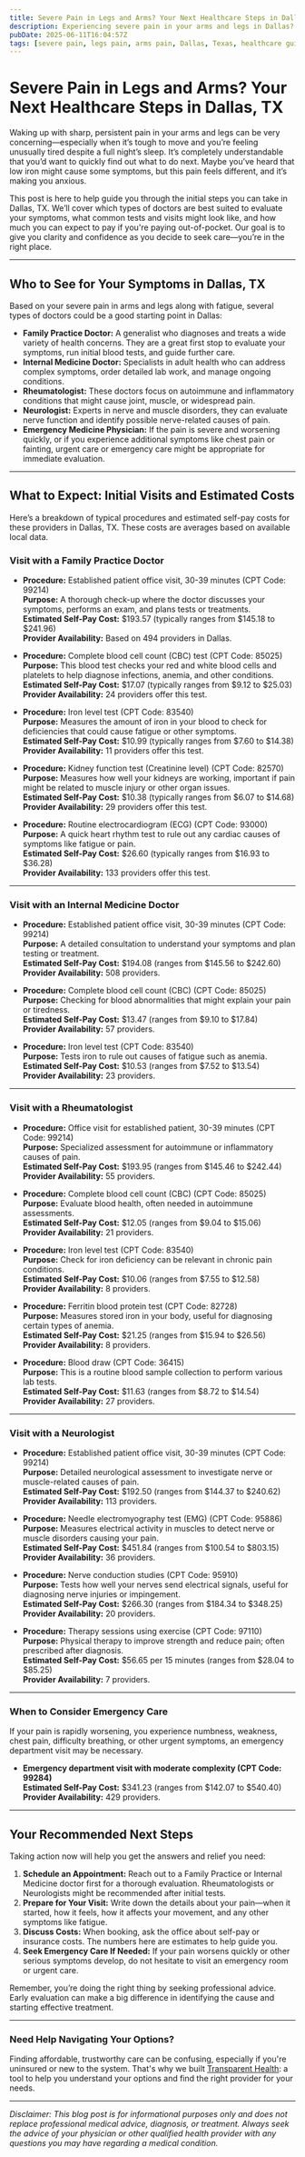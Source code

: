 ```yaml
---
title: Severe Pain in Legs and Arms? Your Next Healthcare Steps in Dallas, TX  
description: Experiencing severe pain in your arms and legs in Dallas? Learn who to see, what tests to expect, and estimated costs to guide your next steps.  
pubDate: 2025-06-11T16:04:57Z
tags: [severe pain, legs pain, arms pain, Dallas, Texas, healthcare guidance, medical costs, urgent care, doctors]  
---
```


# Severe Pain in Legs and Arms? Your Next Healthcare Steps in Dallas, TX

Waking up with sharp, persistent pain in your arms and legs can be very concerning—especially when it’s tough to move and you’re feeling unusually tired despite a full night’s sleep. It’s completely understandable that you’d want to quickly find out what to do next. Maybe you’ve heard that low iron might cause some symptoms, but this pain feels different, and it’s making you anxious.

This post is here to help guide you through the initial steps you can take in Dallas, TX. We’ll cover which types of doctors are best suited to evaluate your symptoms, what common tests and visits might look like, and how much you can expect to pay if you're paying out-of-pocket. Our goal is to give you clarity and confidence as you decide to seek care—you’re in the right place.

---

## Who to See for Your Symptoms in Dallas, TX

Based on your severe pain in arms and legs along with fatigue, several types of doctors could be a good starting point in Dallas:

- **Family Practice Doctor:** A generalist who diagnoses and treats a wide variety of health concerns. They are a great first stop to evaluate your symptoms, run initial blood tests, and guide further care.
- **Internal Medicine Doctor:** Specialists in adult health who can address complex symptoms, order detailed lab work, and manage ongoing conditions.
- **Rheumatologist:** These doctors focus on autoimmune and inflammatory conditions that might cause joint, muscle, or widespread pain.
- **Neurologist:** Experts in nerve and muscle disorders, they can evaluate nerve function and identify possible nerve-related causes of pain.
- **Emergency Medicine Physician:** If the pain is severe and worsening quickly, or if you experience additional symptoms like chest pain or fainting, urgent care or emergency care might be appropriate for immediate evaluation.

---

## What to Expect: Initial Visits and Estimated Costs

Here’s a breakdown of typical procedures and estimated self-pay costs for these providers in Dallas, TX. These costs are averages based on available local data.

### Visit with a Family Practice Doctor

- **Procedure:** Established patient office visit, 30-39 minutes (CPT Code: 99214)  
  **Purpose:** A thorough check-up where the doctor discusses your symptoms, performs an exam, and plans tests or treatments.  
  **Estimated Self-Pay Cost:** $193.57 (typically ranges from $145.18 to $241.96)  
  **Provider Availability:** Based on 494 providers in Dallas.

- **Procedure:** Complete blood cell count (CBC) test (CPT Code: 85025)  
  **Purpose:** This blood test checks your red and white blood cells and platelets to help diagnose infections, anemia, and other conditions.  
  **Estimated Self-Pay Cost:** $17.07 (typically ranges from $9.12 to $25.03)  
  **Provider Availability:** 24 providers offer this test.

- **Procedure:** Iron level test (CPT Code: 83540)  
  **Purpose:** Measures the amount of iron in your blood to check for deficiencies that could cause fatigue or other symptoms.  
  **Estimated Self-Pay Cost:** $10.99 (typically ranges from $7.60 to $14.38)  
  **Provider Availability:** 11 providers offer this test.

- **Procedure:** Kidney function test (Creatinine level) (CPT Code: 82570)  
  **Purpose:** Measures how well your kidneys are working, important if pain might be related to muscle injury or other organ issues.  
  **Estimated Self-Pay Cost:** $10.38 (typically ranges from $6.07 to $14.68)  
  **Provider Availability:** 29 providers offer this test.

- **Procedure:** Routine electrocardiogram (ECG) (CPT Code: 93000)  
  **Purpose:** A quick heart rhythm test to rule out any cardiac causes of symptoms like fatigue or pain.  
  **Estimated Self-Pay Cost:** $26.60 (typically ranges from $16.93 to $36.28)  
  **Provider Availability:** 133 providers offer this test.

---

### Visit with an Internal Medicine Doctor

- **Procedure:** Established patient office visit, 30-39 minutes (CPT Code: 99214)  
  **Purpose:** A detailed consultation to understand your symptoms and plan testing or treatment.  
  **Estimated Self-Pay Cost:** $194.08 (ranges from $145.56 to $242.60)  
  **Provider Availability:** 508 providers.

- **Procedure:** Complete blood cell count (CBC) (CPT Code: 85025)  
  **Purpose:** Checking for blood abnormalities that might explain your pain or tiredness.  
  **Estimated Self-Pay Cost:** $13.47 (ranges from $9.10 to $17.84)  
  **Provider Availability:** 57 providers.

- **Procedure:** Iron level test (CPT Code: 83540)  
  **Purpose:** Tests iron to rule out causes of fatigue such as anemia.  
  **Estimated Self-Pay Cost:** $10.53 (ranges from $7.52 to $13.54)  
  **Provider Availability:** 23 providers.

---

### Visit with a Rheumatologist

- **Procedure:** Office visit for established patient, 30-39 minutes (CPT Code: 99214)  
  **Purpose:** Specialized assessment for autoimmune or inflammatory causes of pain.  
  **Estimated Self-Pay Cost:** $193.95 (ranges from $145.46 to $242.44)  
  **Provider Availability:** 55 providers.

- **Procedure:** Complete blood cell count (CBC) (CPT Code: 85025)  
  **Purpose:** Evaluate blood health, often needed in autoimmune assessments.  
  **Estimated Self-Pay Cost:** $12.05 (ranges from $9.04 to $15.06)  
  **Provider Availability:** 21 providers.

- **Procedure:** Iron level test (CPT Code: 83540)  
  **Purpose:** Check for iron deficiency can be relevant in chronic pain conditions.  
  **Estimated Self-Pay Cost:** $10.06 (ranges from $7.55 to $12.58)  
  **Provider Availability:** 8 providers.

- **Procedure:** Ferritin blood protein test (CPT Code: 82728)  
  **Purpose:** Measures stored iron in your body, useful for diagnosing certain types of anemia.  
  **Estimated Self-Pay Cost:** $21.25 (ranges from $15.94 to $26.56)  
  **Provider Availability:** 8 providers.

- **Procedure:** Blood draw (CPT Code: 36415)  
  **Purpose:** This is a routine blood sample collection to perform various lab tests.  
  **Estimated Self-Pay Cost:** $11.63 (ranges from $8.72 to $14.54)  
  **Provider Availability:** 27 providers.

---

### Visit with a Neurologist

- **Procedure:** Established patient office visit, 30-39 minutes (CPT Code: 99214)  
  **Purpose:** Detailed neurological assessment to investigate nerve or muscle-related causes of pain.  
  **Estimated Self-Pay Cost:** $192.50 (ranges from $144.37 to $240.62)  
  **Provider Availability:** 113 providers.

- **Procedure:** Needle electromyography test (EMG) (CPT Code: 95886)  
  **Purpose:** Measures electrical activity in muscles to detect nerve or muscle disorders causing your pain.  
  **Estimated Self-Pay Cost:** $451.84 (ranges from $100.54 to $803.15)  
  **Provider Availability:** 36 providers.

- **Procedure:** Nerve conduction studies (CPT Code: 95910)  
  **Purpose:** Tests how well your nerves send electrical signals, useful for diagnosing nerve injuries or impingement.  
  **Estimated Self-Pay Cost:** $266.30 (ranges from $184.34 to $348.25)  
  **Provider Availability:** 20 providers.

- **Procedure:** Therapy sessions using exercise (CPT Code: 97110)  
  **Purpose:** Physical therapy to improve strength and reduce pain; often prescribed after diagnosis.  
  **Estimated Self-Pay Cost:** $56.65 per 15 minutes (ranges from $28.04 to $85.25)  
  **Provider Availability:** 7 providers.

---

### When to Consider Emergency Care

If your pain is rapidly worsening, you experience numbness, weakness, chest pain, difficulty breathing, or other urgent symptoms, an emergency department visit may be necessary.

- **Emergency department visit with moderate complexity (CPT Code: 99284)**  
  **Estimated Self-Pay Cost:** $341.23 (ranges from $142.07 to $540.40)  
  **Provider Availability:** 429 providers.

---

## Your Recommended Next Steps

Taking action now will help you get the answers and relief you need:

1. **Schedule an Appointment:** Reach out to a Family Practice or Internal Medicine doctor first for a thorough evaluation. Rheumatologists or Neurologists might be recommended after initial tests.
2. **Prepare for Your Visit:** Write down the details about your pain—when it started, how it feels, how it affects your movement, and any other symptoms like fatigue.
3. **Discuss Costs:** When booking, ask the office about self-pay or insurance costs. The numbers here are estimates to help guide you.
4. **Seek Emergency Care If Needed:** If your pain worsens quickly or other serious symptoms develop, do not hesitate to visit an emergency room or urgent care.

Remember, you’re doing the right thing by seeking professional advice. Early evaluation can make a big difference in identifying the cause and starting effective treatment.

---

### Need Help Navigating Your Options?

Finding affordable, trustworthy care can be confusing, especially if you're uninsured or new to the system. That's why we built [Transparent Health](https://transparenthealth.ai): a tool to help you understand your options and find the right provider for your needs. 

---

*Disclaimer: This blog post is for informational purposes only and does not replace professional medical advice, diagnosis, or treatment. Always seek the advice of your physician or other qualified health provider with any questions you may have regarding a medical condition.*